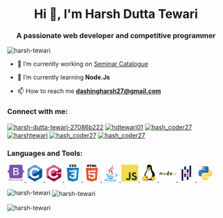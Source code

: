 <h1 align="center">Hi 👋, I'm Harsh Dutta Tewari</h1>
<h3 align="center">A passionate web developer and competitive programmer</h3>

<p align="left"> <img src="https://komarev.com/ghpvc/?username=harsh-tewari&label=Profile%20views&color=0e75b6&style=flat" alt="harsh-tewari" /> </p>

- 🔭 I’m currently working on [Seminar Catalogue](https://devfolio.co/submissions/seminar-catalogue-9873)

- 🌱 I’m currently learning **Node.Js**

- 📫 How to reach me **dashingharsh27@gmail.com**

<h3 align="left">Connect with me:</h3>
<p align="left">
<a href="https://linkedin.com/in/harsh-dutta-tewari-27086b222" target="blank"><img align="center" src="https://raw.githubusercontent.com/rahuldkjain/github-profile-readme-generator/master/src/images/icons/Social/linked-in-alt.svg" alt="harsh-dutta-tewari-27086b222" height="30" width="40" /></a>
<a href="https://instagram.com/hdtewari01" target="blank"><img align="center" src="https://raw.githubusercontent.com/rahuldkjain/github-profile-readme-generator/master/src/images/icons/Social/instagram.svg" alt="hdtewari01" height="30" width="40" /></a>
<a href="https://www.codechef.com/users/hash_coder27" target="blank"><img align="center" src="https://cdn.jsdelivr.net/npm/simple-icons@3.1.0/icons/codechef.svg" alt="hash_coder27" height="30" width="40" /></a>
<a href="https://www.hackerrank.com/harshtewari" target="blank"><img align="center" src="https://raw.githubusercontent.com/rahuldkjain/github-profile-readme-generator/master/src/images/icons/Social/hackerrank.svg" alt="harshtewari" height="30" width="40" /></a>
<a href="https://codeforces.com/profile/hash_coder27" target="blank"><img align="center" src="https://raw.githubusercontent.com/rahuldkjain/github-profile-readme-generator/master/src/images/icons/Social/codeforces.svg" alt="hash_coder27" height="30" width="40" /></a>
<a href="https://www.leetcode.com/hash_coder27" target="blank"><img align="center" src="https://raw.githubusercontent.com/rahuldkjain/github-profile-readme-generator/master/src/images/icons/Social/leet-code.svg" alt="hash_coder27" height="30" width="40" /></a>
</p>

<h3 align="left">Languages and Tools:</h3>
<p align="left"> <a href="https://getbootstrap.com" target="_blank" rel="noreferrer"> <img src="https://raw.githubusercontent.com/devicons/devicon/master/icons/bootstrap/bootstrap-plain-wordmark.svg" alt="bootstrap" width="40" height="40"/> </a> <a href="https://www.cprogramming.com/" target="_blank" rel="noreferrer"> <img src="https://raw.githubusercontent.com/devicons/devicon/master/icons/c/c-original.svg" alt="c" width="40" height="40"/> </a> <a href="https://www.w3schools.com/cpp/" target="_blank" rel="noreferrer"> <img src="https://raw.githubusercontent.com/devicons/devicon/master/icons/cplusplus/cplusplus-original.svg" alt="cplusplus" width="40" height="40"/> </a> <a href="https://www.w3schools.com/css/" target="_blank" rel="noreferrer"> <img src="https://raw.githubusercontent.com/devicons/devicon/master/icons/css3/css3-original-wordmark.svg" alt="css3" width="40" height="40"/> </a> <a href="https://www.w3.org/html/" target="_blank" rel="noreferrer"> <img src="https://raw.githubusercontent.com/devicons/devicon/master/icons/html5/html5-original-wordmark.svg" alt="html5" width="40" height="40"/> </a> <a href="https://www.java.com" target="_blank" rel="noreferrer"> <img src="https://raw.githubusercontent.com/devicons/devicon/master/icons/java/java-original.svg" alt="java" width="40" height="40"/> </a> <a href="https://developer.mozilla.org/en-US/docs/Web/JavaScript" target="_blank" rel="noreferrer"> <img src="https://raw.githubusercontent.com/devicons/devicon/master/icons/javascript/javascript-original.svg" alt="javascript" width="40" height="40"/> </a> <a href="https://www.linux.org/" target="_blank" rel="noreferrer"> <img src="https://raw.githubusercontent.com/devicons/devicon/master/icons/linux/linux-original.svg" alt="linux" width="40" height="40"/> </a> <a href="https://nodejs.org" target="_blank" rel="noreferrer"> <img src="https://raw.githubusercontent.com/devicons/devicon/master/icons/nodejs/nodejs-original-wordmark.svg" alt="nodejs" width="40" height="40"/> </a> <a href="https://pandas.pydata.org/" target="_blank" rel="noreferrer"> <img src="https://raw.githubusercontent.com/devicons/devicon/2ae2a900d2f041da66e950e4d48052658d850630/icons/pandas/pandas-original.svg" alt="pandas" width="40" height="40"/> </a> <a href="https://www.python.org" target="_blank" rel="noreferrer"> <img src="https://raw.githubusercontent.com/devicons/devicon/master/icons/python/python-original.svg" alt="python" width="40" height="40"/> </a> </p>

<p><img align="left" src="https://github-readme-stats.vercel.app/api/top-langs?username=harsh-tewari&show_icons=true&locale=en&layout=compact" alt="harsh-tewari" /></p>

<p>&nbsp;<img align="center" src="https://github-readme-stats.vercel.app/api?username=harsh-tewari&show_icons=true&locale=en" alt="harsh-tewari" /></p>

<p><img align="center" src="https://github-readme-streak-stats.herokuapp.com/?user=harsh-tewari&" alt="harsh-tewari" /></p>

